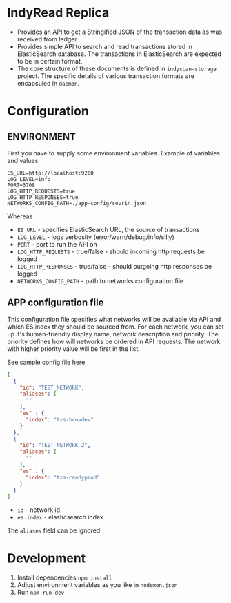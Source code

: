 # IndyRead Replica
- Provides an API to get a Stringified JSON of the transaction data as was received from ledger.
- Provides simple API to search and read transactions stored in ElasticSearch database. The transactions in 
ElasticSearch are expected to be in certain format. 
- The core structure of these documents is defined in `indyscan-storage` project. The specific details of various
transaction formats are encapsuled in `daemon`.

# Configuration
## ENVIRONMENT 
First you have to supply some environment variables. Example of variables and values:
```
ES_URL=http://localhost:9200
LOG_LEVEL=info
PORT=3708
LOG_HTTP_REQUESTS=true
LOG_HTTP_RESPONSES=true
NETWORKS_CONFIG_PATH=./app-config/sovrin.json
```
Whereas 
- `ES_URL` - specifies ElasticSearch URL, the source of transactions
- `LOG_LEVEL` - logs verbosity (error/warn/debug/info/silly)
- `PORT` - port to run the API on
- `LOG_HTTP_REQUESTS` - true/false - should incoming http requests be logged
- `LOG_HTTP_RESPONSES` - true/false - should outgoing http responses be logged 
- `NETWORKS_CONFIG_PATH` - path to networks configuration file

## APP configuration file
This configuration file specifies what networks will be available via API and which ES index they should be sourced
from.
For each network, you can set up it's human-friendly display name, network description and priority. The priority
defines how will networks be ordered in API requests. The network with higher priority value will be first in the list.

See sample config file [here](./app-config/testnetwork.json)
```json
[
  {
    "id": "TEST_NETWORK",
    "aliases": [
      ""
    ],
    "es" : {
      "index": "txs-bcovdev"
    }
  },
  {
    "id": "TEST_NETWORK_2",
    "aliases": [
      ""
    ],
    "es" : {
      "index": "txs-candyprod"
    }
  } 
]
```
- `id` - network id. 
- `es.index` - elasticsearch index

The `aliases` field can be ignored

# Development
1. Install dependencies `npm install`
2. Adjust environment variables as you like in `nodemon.json`
3. Run `npm run dev`

